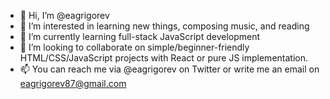- 👋 Hi, I’m @eagrigorev
- 👀 I’m interested in learning new things, composing music, and reading
- 🌱 I’m currently learning full-stack JavaScript development
- 💞️ I’m looking to collaborate on simple/beginner-friendly HTML/CSS/JavaScript projects with React or pure JS implementation. 
- 📫 You can reach me via @eagrigorev on Twitter or write me an email on eagrigorev87@gmail.com

<!---
eagrigorev/eagrigorev is a ✨ special ✨ repository because its `README.md` (this file) appears on your GitHub profile.
You can click the Preview link to take a look at your changes.
--->
